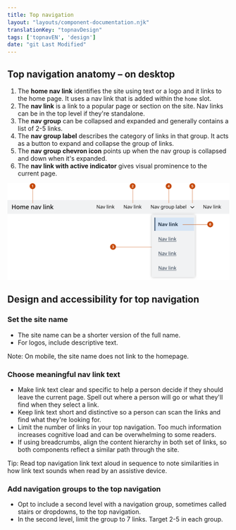 ```yaml
---
title: Top navigation
layout: "layouts/component-documentation.njk"
translationKey: "topnavDesign"
tags: ['topnavEN', 'design']
date: "git Last Modified"
---
```


## Top navigation anatomy – on desktop

<ol class="anatomy-list">
  <li>The <strong>home nav link</strong> identifies the site using text or a logo and it links to the home page. It uses a nav link that is added within the <code>home</code> slot.</li>
  <li>The <strong>nav link</strong> is a link to a popular page or section on the site. Nav links can be in the top level if they're standalone.</li>
  <li>The <strong>nav group</strong> can be collapsed and expanded and generally contains a list of 2-5 links.</li>
  <li>The <strong>nav group label</strong> describes the category of links in that group. It acts as a button to expand and collapse the group of links.</li>
  <li>The <strong>nav group chevron icon</strong> points up when the nav group is collapsed and down when it's expanded.</li>
  <li>The <strong>nav link with active indicator</strong> gives visual prominence to the current page.</li>
</ol>

<img class="b-sm b-default p-400" src="/images/en/components/anatomy/gcds-top-nav-anatomy.svg" alt="Top navigation anatomy showing page navigation with a dark blue box for the logo or home link followed by two greyed boxes, the last one having a dark blue line underneath to show the current page." />

## Design and accessibility for top navigation

### Set the site name

- The site name can be a shorter version of the full name.
- For logos, include descriptive text.

Note: On mobile, the site name does not link to the homepage.

### Choose meaningful nav link text

- Make link text clear and specific to help a person decide if they should leave the current page. Spell out where a person will go or what they'll find when they select a link.
- Keep link text short and distinctive so a person can scan the links and find what they're looking for.
- Limit the number of links in your top navigation. Too much information increases cognitive load and can be overwhelming to some readers.
- If using breadcrumbs, align the content hierarchy in both set of links, so both components reflect a similar path through the site.  

Tip: Read top navigation link text aloud in sequence to note similarities in how link text sounds when read by an assistive device.

### Add navigation groups to the top navigation

- Opt to include a second level with a navigation group, sometimes called stairs or dropdowns, to the top navigation.
- In the second level, limit the group to 7 links. Target 2-5 in each group.
